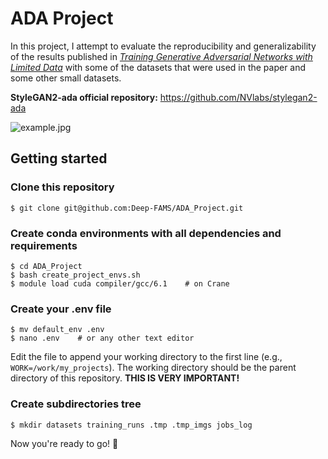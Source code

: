 # ADA Project

In this project, I attempt to evaluate the reproducibility and generalizability of the results published in *[Training Generative Adversarial Networks with Limited Data](https://arxiv.org/abs/2006.06676)* with some of the datasets that were used in the paper and some other small datasets.

**StyleGAN2-ada official repository:** https://github.com/NVlabs/stylegan2-ada


![example.jpg](https://i.ibb.co/vD5Z74q/ddb309dc0571.jpg "AFHQ-WILD_training-runs/00004-AFHQ-WILD_custom-auto2-resumecustom/fakes004382.png")


## Getting started
### Clone this repository
```shell
$ git clone git@github.com:Deep-FAMS/ADA_Project.git
```
### Create conda environments with all dependencies and requirements
```shell
$ cd ADA_Project
$ bash create_project_envs.sh
$ module load cuda compiler/gcc/6.1    # on Crane
```

### Create your .env file
```shell
$ mv default_env .env
$ nano .env    # or any other text editor
```
Edit the file to append your working directory to the first line (e.g., `WORK=/work/my_projects`). The working directory should be the parent directory of this repository. **THIS IS VERY IMPORTANT!**


### Create subdirectories tree
```shell
$ mkdir datasets training_runs .tmp .tmp_imgs jobs_log 
```

Now you're ready to go! :tada:
